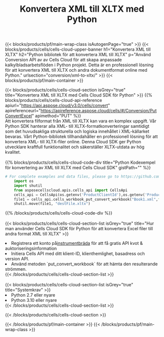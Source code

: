 ﻿---
title:  Konvertera XML till XLTX med Python
description: Använda Aspose.Cells Cloud SDK för Python för att konvertera en XML-formatfil till en XLTX-formatfil.
---
{{< blocks/products/pf/main-wrap-class isAutogenPage="true" >}}
{{< blocks/products/cells/cells-cloud-upper-banner h1="Konvertera XML till XLTX" h2="Python bibliotek för att konvertera XML till XLTX" p="Använd Conversion API av av Cells Cloud för att skapa anpassade kalkylbladsarbetsflöden i Python projekt. Detta är en professionell lösning för att konvertera XML till XLTX och andra dokumentformat online med Python." urlsection="conversion/xml-to-xltx/" >}}
{{< blocks/products/pf/main-container >}}

{{< blocks/products/cells/cells-cloud-section isGrey="true" title="Konvertera XML till XLTX med Cells Cloud SDK för Python" >}}
{{% blocks/products/cells/cells-cloud-api-reference apiurl="https://api.aspose.cloud/v3.0/cells/convert" apireferenceurl="https://apireference.aspose.cloud/cells/#/Conversion/PutConvertExcel" apimethod="PUT" %}}
<br/>
Att konvertera filformat från XML till XLTX kan vara en komplex uppgift. Vår Python SDK hanterar alla XML- till XLTX-formatkonverteringar samtidigt som det huvudsakliga strukturella och logiska innehållet i XML-källarket bevaras. Vårt Python-bibliotek tillhandahåller en professionell lösning för att konvertera XML- till XLTX-filer online. Denna Cloud SDK ger Python utvecklare kraftfull funktionalitet och säkerställer XLTX-utdata av hög kvalitet.
<br/>
<br/>
{{% blocks/products/cells/cells-cloud-code-div title="Python Kodexempel för konvertering av XML till XLTX med Cells Cloud SDK" gistPath="" %}}
 
```python
# For complete examples and data files, please go to https://github.com/aspose-cells-cloud/aspose-cells-cloud-python/
    import os
    import shutil
    from asposecellscloud.apis.cells_api import CellsApi
    cells_api = CellsApi(os.getenv('ProductClientId'),os.getenv('ProductClientSecret'))
    file1 = cells_api.cells_workbook_put_convert_workbook("Book1.xml",format="xltx")
    shutil.move(file1, "destFile.xltx")     
```
 
{{% /blocks/products/cells/cells-cloud-code-div %}}
<br/>
<br/>
{{< blocks/products/cells/cells-cloud-section-list isGrey="true" title="Hur man använder Cells Cloud SDK för Python för att konvertera Excel filer till andra format XML till XLTX" >}}
<li> Registrera ett konto på<a href="https://dashboard.aspose.cloud/">instrumentbräda</a> för att få gratis API kvot & auktoriseringsinformation</li>
<li>Initiera Cells API med ditt klient-ID, klienthemlighet, basadress och version API.</li>
<li>Använd metoden `put_convert_workbook` för att hämta den resulterande strömmen.</li>
{{< /blocks/products/cells/cells-cloud-section-list >}}
<br/>
<br/>
{{< blocks/products/cells/cells-cloud-section-list isGrey="true" title="Systemkrav" >}}
<li>Python 2.7 eller nyare</li>
<li>Python 3.10 eller nyare</li>
{{< /blocks/products/cells/cells-cloud-section-list >}}

{{< /blocks/products/cells/cells-cloud-section >}}

{{< /blocks/products/pf/main-container >}}
{{< /blocks/products/pf/main-wrap-class >}}
